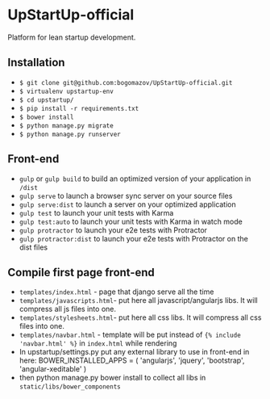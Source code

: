 # UpStartUp-official
Platform for lean startup development.

## Installation

* `$ git clone git@github.com:bogomazov/UpStartUp-official.git`
* `$ virtualenv upstartup-env`
* `$ cd upstartup/`
* `$ pip install -r requirements.txt`
* `$ bower install`
* `$ python manage.py migrate`
* `$ python manage.py runserver`

## Front-end

* `gulp` or `gulp build` to build an optimized version of your application in `/dist`
* `gulp serve` to launch a browser sync server on your source files
* `gulp serve:dist` to launch a server on your optimized application
* `gulp test` to launch your unit tests with Karma
* `gulp test:auto` to launch your unit tests with Karma in watch mode
* `gulp protractor` to launch your e2e tests with Protractor
* `gulp protractor:dist` to launch your e2e tests with Protractor on the dist files

## Compile first page front-end
* `templates/index.html` - page that django serve all the time
* `templates/javascripts.html`- put here all javascript/angularjs libs. It will compress all js files into one.
* `templates/stylesheets.html`- put here all css libs. It will compress all css files into one.
* `templates/navbar.html` - template will be put instead of `{% include 'navbar.html' %}` in `index.html` while rendering
* In upstartup/settings.py put any external library to use in front-end in here:
BOWER_INSTALLED_APPS = (
    'angularjs',
    'jquery',
    'bootstrap',
    'angular-xeditable'
)
* then python manage.py bower install to collect all libs in `static/libs/bower_components`

